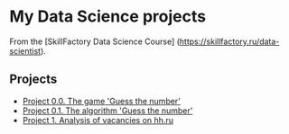 # My Data Science projects

From the [SkillFactory Data Science Course] (https://skillfactory.ru/data-scientist).

## Projects

* [Project 0.0. The game 'Guess the number'](https://github.com/FreeRadical1320/sf_data_science/tree/main/project_0.0)
* [Project 0.1. The algorithm 'Guess the number'](https://github.com/FreeRadical1320/sf_data_science/tree/main/project_0.1)
* [Project 1. Analysis of vacancies on hh.ru](https://github.com/FreeRadical1320/sf_data_science/tree/main/project_1)